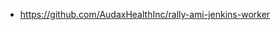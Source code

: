 

 - https://github.com/AudaxHealthInc/rally-ami-jenkins-worker

<!--stackedit_data:
eyJoaXN0b3J5IjpbLTE0MDc5NzE2M119
-->